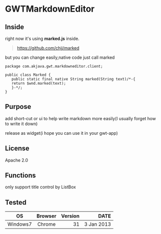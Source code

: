 GWTMarkdownEditor
=================



Inside
------
right now it's using **marked.js** inside.

>https://github.com/chjj/marked

but you can change easily,native code just call marked

 ```
package com.akjava.gwt.markdowneditor.client;

public class Marked {
	public static final native String marked(String text)/*-{
	return $wnd.marked(text);
	}-*/;
}
 ```


Purpose
-------
add short-cut or ui to help write markdown more easily(I usually forget how to write it down)

release as widget(i hope you can use it in your gwt-app)

License
-------
Apache 2.0

Functions
----
only support title control by ListBox

Tested
------
| OS| Browser| Version|DATE|
| ------------- |:-------------:| -----:|-----:|
| Windows7      | Chrome| 31 |3 Jan 2013|